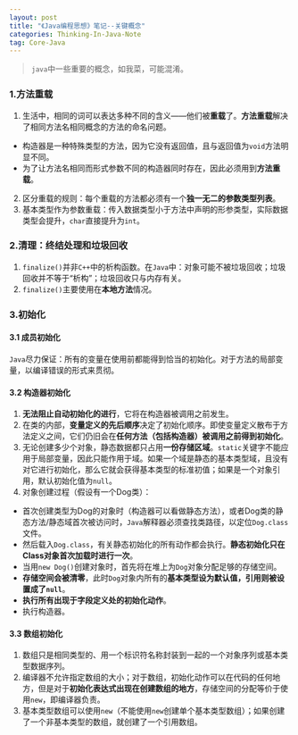 ```yaml
---
layout: post
title: "《Java编程思想》笔记--关键概念"
categories: Thinking-In-Java-Note
tag: Core-Java
---
```

> `java`中一些重要的概念，如我菜，可能混淆。

### 1.方法重载

1. 生活中，相同的词可以表达多种不同的含义——他们被**重载**了。**方法重载**解决了相同方法名相同概念的方法的命名问题。
- 构造器是一种特殊类型的方法，因为它没有返回值，且与返回值为`void`方法明显不同。
- 为了让方法名相同而形式参数不同的构造器同时存在，因此必须用到**方法重载**。
2. 区分重载的规则：每个重载的方法都必须有一个**独一无二的参数类型列表**。
3. 基本类型作为参数重载：传入数据类型小于方法中声明的形参类型，实际数据类型会提升，`char`直接提升为`int`。

### 2.清理：终结处理和垃圾回收

1. `finalize()`并非`C++`中的析构函数。在`Java`中：对象可能不被垃圾回收；垃圾回收并不等于“析构”；垃圾回收只与内存有关。
2. `finalize()`主要使用在**本地方法**情况。

### 3.初始化

#### 3.1 成员初始化

`Java`尽力保证：所有的变量在使用前都能得到恰当的初始化。对于方法的局部变量，以编译错误的形式来贯彻。

#### 3.2 构造器初始化

1. **无法阻止自动初始化的进行**，它将在构造器被调用之前发生。
2. 在类的内部，**变量定义的先后顺序**决定了初始化顺序。即使变量定义散布于方法定义之间，它们仍旧会在**任何方法（包括构造器）被调用之前得到初始化**。
3. 无论创建多少个对象，静态数据都只占用**一份存储区域**。`static`关键字不能应用于局部变量，因此只能作用于域。如果一个域是静态的基本类型域，且没有对它进行初始化，那么它就会获得基本类型的标准初值；如果是一个对象引用，默认初始化值为`null`。
4. 对象创建过程（假设有一个Dog类）：
- 首次创建类型为Dog的对象时（构造器可以看做静态方法），或者Dog类的静态方法/静态域首次被访问时，`Java`解释器必须查找类路径，以定位`Dog.class`文件。
- 然后载入`Dog.class`，有关静态初始化的所有动作都会执行。**静态初始化只在Class对象首次加载时进行一次**。
- 当用`new Dog()`创建对象时，首先将在堆上为`Dog`对象分配足够的存储空间。
- **存储空间会被清零**，此时`Dog`对象内所有的**基本类型设为默认值，引用则被设置成了`null`**。
- **执行所有出现于字段定义处的初始化动作**。
- 执行构造器。

#### 3.3 数组初始化

1. 数组只是相同类型的、用一个标识符名称封装到一起的一个对象序列或基本类型数据序列。
2. 编译器不允许指定数组的大小；对于数组，初始化动作可以在代码的任何地方，但是对于**初始化表达式出现在创建数组的地方**，存储空间的分配等价于使用`new`，即编译器负责。
3. 基本类型数组可以使用`new`（不能使用`new`创建单个基本类型数组）；如果创建了一个非基本类型的数组，就创建了一个引用数组。